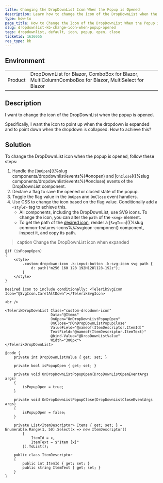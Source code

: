 ```yaml
---
title: Changing the DropDownList Icon When the Popup is Opened
description: Learn how to change the icon of the DropDownList when the popup is opened.
type: how-to
page_title: How to Change the Icon of the DropDownList When the Popup is Opened
slug: dropdownlist-kb-change-icon-when-popup-opened
tags: dropdownlist, default, icon, popup, open, close
ticketid: 1636055
res_type: kb
---
```


## Environment
<table>
	<tbody>
		<tr>
			<td>Product</td>
			<td>DropDownList for Blazor, ComboBox for Blazor, MultiColumnComboBox for Blazor, MultiSelect for Blazor</td>
		</tr>
	</tbody>
</table>

## Description

I want to change the icon of the DropDownList when the popup is opened. 

Specifically, I want the icon to point up when the dropdown is expanded and to point down when the dropdown is collapsed. How to achieve this?

## Solution

To change the DropDownList icon when the popup is opened, follow these steps:

1. Handle the [`OnOpen`]({%slug components/dropdownlist/events%}#onopen) and [`OnClose`]({%slug components/dropdownlist/events%}#onclose) events of the DropDownList component.
2. Declare a flag to save the opened or closed state of the popup.
3. Toggle the flag value in the `OnOpen` and `OnClose` event handlers.
4. Use CSS to change the icon based on the flag value. Conditionally add a `<style>` tag to achieve this.
   - All components, including the DropDownList, use SVG icons. To change the icon, you can alter the `path` of the `<svg>` element.
   - To get the path of the [desired icon](https://www.telerik.com/design-system/docs/foundation/iconography/icon-list), render a [`SvgIcon`]({%slug common-features-icons%}#svgicon-component) component, inspect it, and copy its path.

>caption Change the DropDownList icon when expanded

````CSHTML
@if (isPopupOpen)
{
    <style>
        .custom-dropdown-icon .k-input-button .k-svg-icon svg path {
            d: path("m256 160 128 192H128l128-192z");
        }
    </style>
}

Desired icon to include conditionally: <TelerikSvgIcon Icon="@SvgIcon.CaretAltDown"></TelerikSvgIcon>

<br />

<TelerikDropDownList Class="custom-dropdown-icon"
                     Data="@Items"
                     OnOpen="OnDropDownListPopupOpen"
                     OnClose="@OnDropDownListPopupClose"
                     ValueField="@nameof(ItemDescriptor.ItemId)"
                     TextField="@nameof(ItemDescriptor.ItemText)"
                     @bind-Value="@DropDownListValue"
                     Width="300px">
</TelerikDropDownList>

@code {
    private int DropDownListValue { get; set; }

    private bool isPopupOpen { get; set; }

    private void OnDropDownListPopupOpen(DropDownListOpenEventArgs args)
    {
        isPopupOpen = true;
    }

    private void OnDropDownListPopupClose(DropDownListCloseEventArgs args)
    {
        isPopupOpen = false;
    }

    private List<ItemDescriptor> Items { get; set; } = Enumerable.Range(1, 50).Select(x => new ItemDescriptor()
        {
            ItemId = x,
            ItemText = $"Item {x}"
        }).ToList();

    public class ItemDescriptor
    {
        public int ItemId { get; set; }
        public string ItemText { get; set; }
    }
}
````
